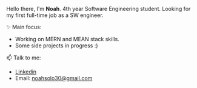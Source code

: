  Hello there, I'm **Noah**.
4th year Software Engineering student.
Looking for my first full-time job as a SW engineer.

 :sparkles: Main focus:
  * Working on MERN and MEAN stack skills.
  * Some side projects in progress :)

 📫 Talk to me: 
  * [Linkedin](https://www.linkedin.com/in/noah-solomon-b40573135/)
  * Email: noahsolo30@gmail.com



 

